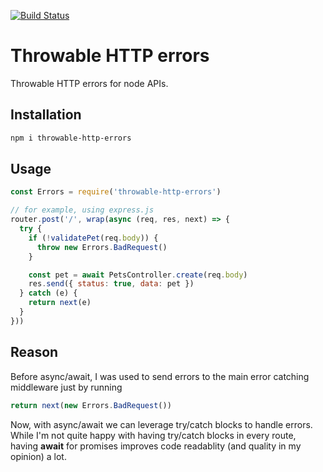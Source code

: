 [![Build Status](https://travis-ci.org/fatmatto/throwable-http-errors.svg?branch=master)](https://travis-ci.org/fatmatto/throwable-http-errors)

# Throwable HTTP errors

Throwable HTTP errors for node APIs.

## Installation

```bash
npm i throwable-http-errors
```

## Usage

```javascript
const Errors = require('throwable-http-errors')

// for example, using express.js
router.post('/', wrap(async (req, res, next) => {
  try {
    if (!validatePet(req.body)) {
      throw new Errors.BadRequest()
    }

    const pet = await PetsController.create(req.body)
    res.send({ status: true, data: pet })
  } catch (e) {
    return next(e)
  }
}))
```

## Reason

Before async/await, I was used to send errors to the main error catching middleware just by running

```javascript
return next(new Errors.BadRequest())
```

Now, with async/await we can leverage try/catch blocks to handle errors. While I'm not quite happy with having try/catch blocks in every route, having **await** for promises improves code readablity (and quality in my opinion) a lot.